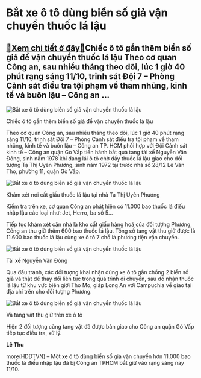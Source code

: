 Bắt xe ô tô dùng biển số giả vận chuyển thuốc lá lậu
====================================================

[:gift:Xem chi tiết ở đây:gift:](https://hddtvn.com/bat-xe-o-to-dung-bien-so-gia-van-chuyen-thuoc-la-lau/)Chiếc ô tô gắn thêm biển số giả để vận chuyển thuốc lá lậu Theo cơ quan Công an, sau nhiều tháng theo dõi, lúc 1 giờ 40 phút rạng sáng 11/10, trinh sát Đội 7 – Phòng Cảnh sát điều tra tội phạm về tham nhũng, kinh tế và buôn lậu – Công an …
-----------------------------------------------------------------------------------------------------------------------------------------------------------------------------------------------------------------------------------------------





![Bắt xe ô tô dùng biển số giả vận chuyển thuốc lá lậu](https://hddtvn.com/wp-content/uploads/2021/01/4627_IMG-3195.jpg "Bắt xe ô tô dùng biển số giả vận chuyển thuốc lá lậu")


Chiếc ô tô gắn thêm biển số giả để vận chuyển thuốc lá lậu



Theo cơ quan Công an, sau nhiều tháng theo dõi, lúc 1 giờ 40 phút rạng sáng 11/10, trinh sát Đội 7 – Phòng Cảnh sát điều tra tội phạm về tham nhũng, kinh tế và buôn lậu – Công an TP. HCM phối hợp với Đội Cảnh sát kinh tế – Công an quận Gò Vấp tiến hành bắt quả tang tài xế Nguyễn Văn Đông, sinh năm 1978 khi đang lái ô tô chở đầy thuốc lá lậu giao cho đối tượng Tạ Thị Uyên Phương, sinh năm 1972 tại trước nhà số 28/12 Lê Văn Thọ, phường 11, quận Gò Vấp.





![Bắt xe ô tô dùng biển số giả vận chuyển thuốc lá lậu](https://hddtvn.com/wp-content/uploads/2021/01/4636_IMG-3194.jpg "Bắt xe ô tô dùng biển số giả vận chuyển thuốc lá lậu")


Khám xét nơi cất giấu thuốc lá lậu tại nhà Tạ Thị Uyên Phương



Kiểm tra trên xe, cơ quan Công an phát hiện có 11.000 bao thuốc lá điếu nhập lậu các loại như: Jet, Herro, ba số 5…


Tiếp tục khám xét căn nhà là kho cất giấu hàng hoá của đối tượng Phương, Công an thu giữ thêm 600 bao thuốc lá lậu. Tổng số tang vật thu giữ được là 11.600 bao thuốc lá lậu cùng xe ô tô 7 chỗ là phương tiện vận chuyển.





![Bắt xe ô tô dùng biển số giả vận chuyển thuốc lá lậu](https://hddtvn.com/wp-content/uploads/2021/01/4630_IMG-3199.jpg "Bắt xe ô tô dùng biển số giả vận chuyển thuốc lá lậu")


Tài xế Nguyễn Văn Đông



Qua đấu tranh, các đối tượng khai nhận dùng xe ô tô gắn chồng 2 biển số giả và thật để thay đổi liên tục trong quá trình di chuyển, sau đó nhận thuốc lá lậu từ khu vực biên giới Tho Mo, giáp Long An với Campuchia về giao tại địa chỉ trên cho đối tượng Phương.





![Bắt xe ô tô dùng biển số giả vận chuyển thuốc lá lậu](https://hddtvn.com/wp-content/uploads/2021/01/4621_IMG-3198.jpg "Bắt xe ô tô dùng biển số giả vận chuyển thuốc lá lậu")


Và tang vật thu giữ trên xe ô tô



Hiện 2 đối tượng cùng tang vật đã được bàn giao cho Công an quận Gò Vấp tiếp tục điều tra, xử lý.




**Lê Thu**



more(HDDTVN) – Một xe ô tô dùng biển số giả vận chuyển hơn 11.000 bao thuốc lá điếu nhập lậu đã bị Công an TPHCM bắt giữ vào rạng sáng nay 11/10.

